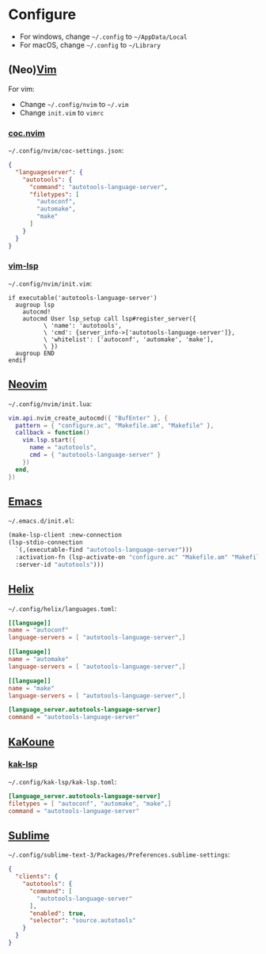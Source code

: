 # Configure

- For windows, change `~/.config` to `~/AppData/Local`
- For macOS, change `~/.config` to `~/Library`

## (Neo)[Vim](https://www.vim.org)

For vim:

- Change `~/.config/nvim` to `~/.vim`
- Change `init.vim` to `vimrc`

### [coc.nvim](https://github.com/neoclide/coc.nvim)

`~/.config/nvim/coc-settings.json`:

```json
{
  "languageserver": {
    "autotools": {
      "command": "autotools-language-server",
      "filetypes": [
        "autoconf",
        "automake",
        "make"
      ]
    }
  }
}
```

### [vim-lsp](https://github.com/prabirshrestha/vim-lsp)

`~/.config/nvim/init.vim`:

```vim
if executable('autotools-language-server')
  augroup lsp
    autocmd!
    autocmd User lsp_setup call lsp#register_server({
          \ 'name': 'autotools',
          \ 'cmd': {server_info->['autotools-language-server']},
          \ 'whitelist': ['autoconf', 'automake', 'make'],
          \ })
  augroup END
endif
```

## [Neovim](https://neovim.io)

`~/.config/nvim/init.lua`:

```lua
vim.api.nvim_create_autocmd({ "BufEnter" }, {
  pattern = { "configure.ac", "Makefile.am", "Makefile" },
  callback = function()
    vim.lsp.start({
      name = "autotools",
      cmd = { "autotools-language-server" }
    })
  end,
})
```

## [Emacs](https://www.gnu.org/software/emacs)

`~/.emacs.d/init.el`:

```lisp
(make-lsp-client :new-connection
(lsp-stdio-connection
  `(,(executable-find "autotools-language-server")))
  :activation-fn (lsp-activate-on "configure.ac" "Makefile.am" "Makefile")
  :server-id "autotools")))
```

## [Helix](https://helix-editor.com/)

`~/.config/helix/languages.toml`:

```toml
[[language]]
name = "autoconf"
language-servers = [ "autotools-language-server",]

[[language]]
name = "automake"
language-servers = [ "autotools-language-server",]

[[language]]
name = "make"
language-servers = [ "autotools-language-server",]

[language_server.autotools-language-server]
command = "autotools-language-server"
```

## [KaKoune](https://kakoune.org/)

### [kak-lsp](https://github.com/kak-lsp/kak-lsp)

`~/.config/kak-lsp/kak-lsp.toml`:

```toml
[language_server.autotools-language-server]
filetypes = [ "autoconf", "automake", "make",]
command = "autotools-language-server"
```

## [Sublime](https://www.sublimetext.com)

`~/.config/sublime-text-3/Packages/Preferences.sublime-settings`:

```json
{
  "clients": {
    "autotools": {
      "command": [
        "autotools-language-server"
      ],
      "enabled": true,
      "selector": "source.autotools"
    }
  }
}
```
